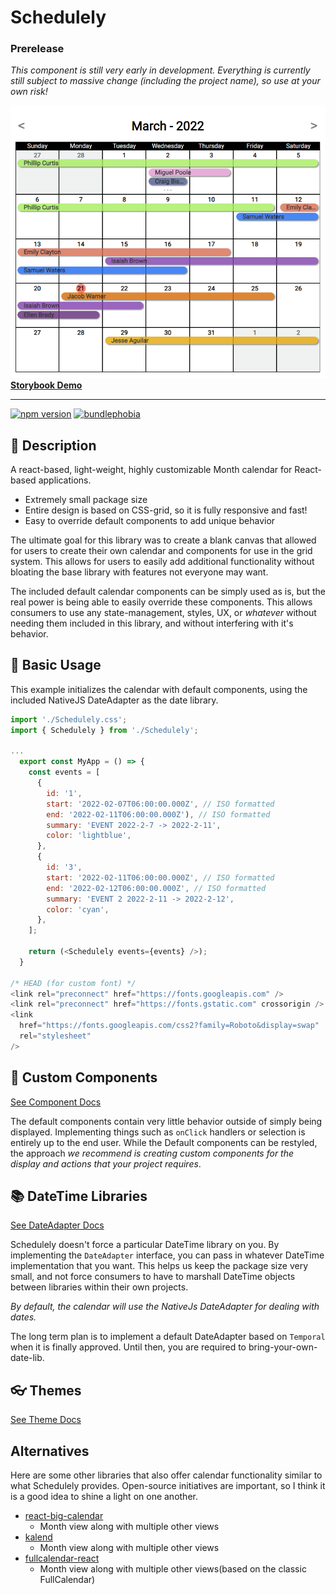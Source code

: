 # Schedulely

### Prerelease

_This component is still very early in development. Everything is currently still subject to massive change (including the project name), so use at your own risk!_

![Large Calendar Preview](/assets/large_preview.png)
[**Storybook Demo**](https://bruceharrison1984.github.io/Schedulely)

---

[![npm version](https://badge.fury.io/js/schedulely.svg)](https://badge.fury.io/js/schedulely) [![bundlephobia](https://badgen.net/bundlephobia/minzip/schedulely)](https://bundlephobia.com/package/schedulely)

## 📃 Description

A react-based, light-weight, highly customizable Month calendar for React-based applications.

- Extremely small package size
- Entire design is based on CSS-grid, so it is fully responsive and fast!
- Easy to override default components to add unique behavior

The ultimate goal for this library was to create a blank canvas that allowed for users to create their own calendar and components for use in the grid system. This allows for users to easily add additional functionality without bloating the base library with features not everyone may want.

The included default calendar components can be simply used as is, but the real power is being able to easily override these components. This allows consumers to use any state-management, styles, UX, or _whatever_ without needing them included in this library, and without interfering with it's behavior.

## 🔨 Basic Usage

This example initializes the calendar with default components, using the included NativeJS DateAdapter as the date library.

```js
import './Schedulely.css';
import { Schedulely } from './Schedulely';

...
  export const MyApp = () => {
    const events = [
      {
        id: '1',
        start: '2022-02-07T06:00:00.000Z', // ISO formatted
        end: '2022-02-11T06:00:00.000Z'), // ISO formatted
        summary: 'EVENT 2022-2-7 -> 2022-2-11',
        color: 'lightblue',
      },
      {
        id: '3',
        start: '2022-02-11T06:00:00.000Z', // ISO formatted
        end: '2022-02-12T06:00:00.000Z', // ISO formatted
        summary: 'EVENT 2 2022-2-11 -> 2022-2-12',
        color: 'cyan',
      },
    ];

    return (<Schedulely events={events} />);
  }

/* HEAD (for custom font) */
<link rel="preconnect" href="https://fonts.googleapis.com" />
<link rel="preconnect" href="https://fonts.gstatic.com" crossorigin />
<link
  href="https://fonts.googleapis.com/css2?family=Roboto&display=swap"
  rel="stylesheet"
/>
```

## 🔧 Custom Components

[See Component Docs](src/components/README.md)

The default components contain very little behavior outside of simply being displayed. Implementing things such as `onClick` handlers or selection is entirely up to the end user. While the Default components can be restyled, the approach _we recommend is creating custom components for the display and actions that your project requires_.

## 📚 DateTime Libraries

[See DateAdapter Docs](src/dateAdapters/readme.md)

Schedulely doesn't force a particular DateTime library on you. By implementing the `DateAdapter` interface, you can pass in whatever DateTime implementation that you want. This helps us keep the package size very small, and not force consumers to have to marshall DateTime objects between libraries within their own projects.

_By default, the calendar will use the NativeJs DateAdapter for dealing with dates._

The long term plan is to implement a default DateAdapter based on `Temporal` when it is finally approved. Until then, you are required to bring-your-own-date-lib.

## 👓 Themes

[See Theme Docs](src/themes/README.md)

## Alternatives

Here are some other libraries that also offer calendar functionality similar to what Schedulely provides. Open-source initiatives are important, so I think it is a good idea to shine a light on one another.

- [react-big-calendar](https://github.com/jquense/react-big-calendar)
  - Month view along with multiple other views
- [kalend](https://github.com/nibdo/kalend)
  - Month view along with multiple other views
- [fullcalendar-react](https://github.com/fullcalendar/fullcalendar-react)
  - Month view along with multiple other views(based on the classic FullCalendar)
